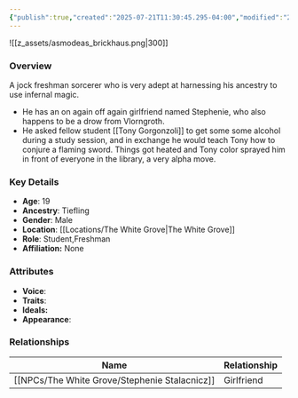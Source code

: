 ```yaml
---
{"publish":true,"created":"2025-07-21T11:30:45.295-04:00","modified":"2025-07-27T17:55:10.046-04:00","published":"2025-07-27T17:55:10.046-04:00","cssclasses":"","Age":"19","Ancestry":"Tiefling","Gender":"Male","Location":["[[The White Grove]]"],"Role":["Student","Freshman"],"Affiliation":["None"],"Appearances":["[[23 The White Grove- First Semester]]"]}
---
```



![[z_assets/asmodeas_brickhaus.png|300]]

### Overview
A jock freshman sorcerer who is very adept at harnessing his ancestry to use infernal magic.

- He has an on again off again girlfriend named Stephenie, who also happens to be a drow from Vlorngroth.
- He asked fellow student [[Tony Gorgonzoli]] to get some some alcohol during a study session, and in exchange he would teach Tony how to conjure a flaming sword. Things got heated and Tony color sprayed him in front of everyone in the library, a very alpha move.

### Key Details
- **Age**: 19
- **Ancestry**: Tiefling
- **Gender**: Male
- **Location**: [[Locations/The White Grove\|The White Grove]]
- **Role**: Student,Freshman
- **Affiliation:** None

### Attributes
- **Voice**: 
- **Traits**: 
- **Ideals:** 
- **Appearance**:

### Relationships

| Name                     | Relationship |
| ------------------------ | ------------ |
| [[NPCs/The White Grove/Stephenie Stalacnicz]] | Girlfriend   |

